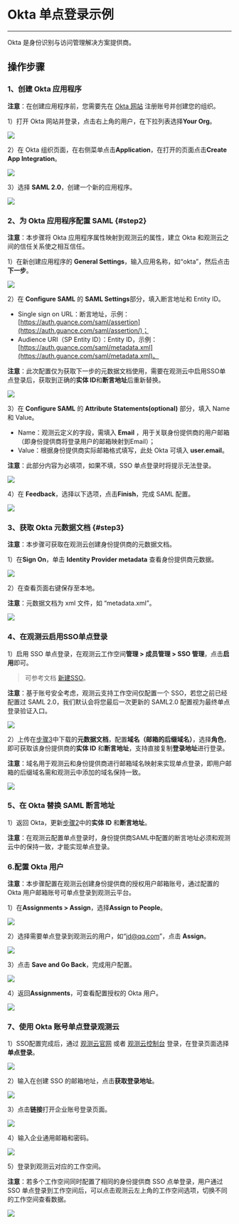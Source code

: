 # Okta 单点登录示例
---

Okta 是身份识别与访问管理解决方案提供商。

## 操作步骤

### 1、创建 Okta 应用程序

**注意**：在创建应用程序前，您需要先在 [Okta 网站](https://www.okta.com/) 注册账号并创建您的组织。

1）打开 Okta 网站并登录，点击右上角的用户，在下拉列表选择**Your Org**。

![](../img/04_okta_01.png)

2）在 Okta 组织页面，在右侧菜单点击**Application**，在打开的页面点击**Create App Integration**。

![](../img/04_okta_02.png)

3）选择 **SAML 2.0**，创建一个新的应用程序。

![](../img/04_okta_03.png)


### 2、为 Okta 应用程序配置 SAML {#step2}

**注意**：本步骤将 Okta 应用程序属性映射到观测云的属性，建立 Okta 和观测云之间的信任关系使之相互信任。

1）在新创建应用程序的 **General Settings**，输入应用名称，如“okta”，然后点击**下一步**。

![](../img/04_okta_04.png)

2）在 **Configure SAML** 的 **SAML Settings**部分，填入断言地址和 Entity ID。

- Single sign on URL：断言地址，示例：[https://auth.guance.com/saml/assertion](https://auth.guance.com/saml/assertion/)；  
- Audience URI（SP Entity ID）：Entity ID，示例：[https://auth.guance.com/saml/metadata.xml](https://auth.guance.com/saml/metadata.xml)。 

**注意**：此次配置仅为获取下一步的元数据文档使用，需要在观测云中启用SSO单点登录后，获取到正确的**实体 ID**和**断言地址**后重新替换。

![](../img/04_okta_05.png)

3）在 **Configure SAML** 的 **Attribute Statements(optional)** 部分，填入 Name 和 Value。

- Name：观测云定义的字段，需填入 **Email** ，用于关联身份提供商的用户邮箱（即身份提供商将登录用户的邮箱映射到Email）；
- Value：根据身份提供商实际邮箱格式填写，此处 Okta 可填入 **user.email**。

**注意**：此部分内容为必填项，如果不填，SSO 单点登录时将提示无法登录。

![](../img/04_okta_06.png)

4）在 **Feedback**，选择以下选项，点击**Finish**，完成 SAML 配置。

![](../img/04_okta_07.png)

### 3、获取 Okta 元数据文档 {#step3}

**注意**：本步骤可获取在观测云创建身份提供商的元数据文档。

1）在**Sign On**，单击 **Identity Provider metadata** 查看身份提供商元数据。

![](../img/04_okta_08.png)

2）在查看页面右键保存至本地。

**注意**：元数据文档为 xml 文件，如 “metadata.xml”。 

![](../img/04_okta_09.png)


### 4、在观测云启用SSO单点登录

1）启用 SSO 单点登录，在观测云工作空间**管理 > 成员管理 > SSO 管理**，点击**启用**即可。

> 可参考文档 [新建SSO](../../management/sso/index.md)。

**注意**：基于账号安全考虑，观测云支持工作空间仅配置一个 SSO，若您之前已经配置过 SAML 2.0，我们默认会将您最后一次更新的 SAML2.0 配置视为最终单点登录验证入口。

![](../img/1.sso_enable.png)

2）上传在[步骤3](#step3)中下载的**元数据文档**，配置**域名（邮箱的后缀域名）**，选择**角色**，即可获取该身份提供商的**实体 ID** 和**断言地址**，支持直接复制**登录地址**进行登录。

**注意**：域名用于观测云和身份提供商进行邮箱域名映射来实现单点登录，即用户邮箱的后缀域名需和观测云中添加的域名保持一致。

![](../img/1.sso_enable_2.png)

### 5、在 Okta 替换 SAML 断言地址

1）返回 Okta，更新[步骤2](#step2)中的**实体 ID** 和**断言地址**。

**注意**：在观测云配置单点登录时，身份提供商SAML中配置的断言地址必须和观测云中的保持一致，才能实现单点登录。

### 6.配置 Okta 用户

**注意**：本步骤配置在观测云创建身份提供商的授权用户邮箱账号，通过配置的 Okta 用户邮箱账号可单点登录到观测云平台。

1）在**Assignments > Assign**，选择**Assign to People**。

![](../img/04_okta_10.png)

2）选择需要单点登录到观测云的用户，如“jd@qq.com”，点击 **Assign**。

![](../img/04_okta_11.png)

3）点击 **Save and Go Back**，完成用户配置。

![](../img/04_okta_12.png)

4）返回**Assignments**，可查看配置授权的 Okta 用户。

![](../img/04_okta_13.png)


### 7、使用 Okta 账号单点登录观测云

1）SSO配置完成后，通过 [观测云官网](https://www.dataflux.cn/) 或者 [观测云控制台](https://auth.dataflux.cn/loginpsw) 登录，在登录页面选择**单点登录**。

![](../img/04_okta_16.png)

2）输入在创建 SSO 的邮箱地址，点击**获取登录地址**。

![](../img/04_okta_17.png)

3）点击**链接**打开企业账号登录页面。

![](../img/04_okta_18.png)

4）输入企业通用邮箱和密码。

![](../img/04_okta_19.png)

5）登录到观测云对应的工作空间。

**注意**：若多个工作空间同时配置了相同的身份提供商 SSO 点单登录，用户通过 SSO 单点登录到工作空间后，可以点击观测云左上角的工作空间选项，切换不同的工作空间查看数据。

![](../img/04_okta_20.png)


